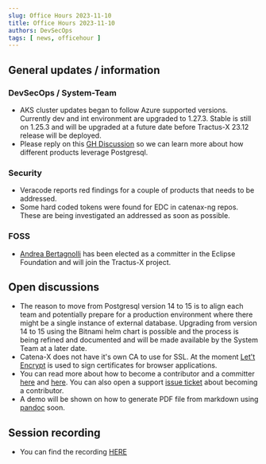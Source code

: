 ```yaml
---
slug: Office Hours 2023-11-10
title: Office Hours 2023-11-10
authors: DevSecOps
tags: [ news, officehour ]
---
```


## General updates / information

### DevSecOps / System-Team

- AKS cluster updates began to follow Azure supported versions. Currently dev and int environment
  are upgraded to 1.27.3. Stable is still on 1.25.3 and will be upgraded at a future date before
  Tractus-X 23.12 release will be deployed.
- Please reply on this [GH Discussion](https://github.com/eclipse-tractusx/sig-infra/discussions/308)
  so we can learn more about how different products leverage Postgresql.

### Security

- Veracode reports red findings for a couple of products that needs to be addressed.
- Some hard coded tokens were found for EDC in catenax-ng repos. These are being investigated an addressed
  as soon as possible.

### FOSS

- [Andrea Bertagnolli](https://github.com/ndr-brt) has been elected as a committer in the Eclipse Foundation
  and will join the Tractus-X project.

## Open discussions

- The reason to move from Postgresql version 14 to 15 is to align each team and potentially prepare for
  a production environment where there might be a single instance of external database. Upgrading from
  version 14 to 15 using the Bitnami helm chart is possible and the process is being refined and documented
  and will be made available by the System Team at a later date.
- Catena-X does not have it's own CA to use for SSL. At the moment [Let't Encrypt](https://letsencrypt.org/)
  is used to sign certificates for browser applications.
- You can read more about how to become a contributor and a committer [here](https://eclipse-tractusx.github.io/docs/oss/getting-started) and [here](https://eclipse-tractusx.github.io/docs/dev_faq#how-can-i-become-an-official-tractus-x-contributor-with-triage-role). You can also open a support [issue ticket](https://github.com/eclipse-tractusx/sig-infra/issues/new?assignees=&labels=support&projects=&template=support-add-project-contributor.md&title=New+Tractus-X+project+contributor) about becoming a contributor.
- A demo will be shown on how to generate PDF file from markdown using [pandoc](https://pandoc.org/) soon.

## Session recording

- You can find the recording [HERE](https://bcgcatenax.sharepoint.com/sites/CommunitiesofPractises/_layouts/15/stream.aspx?id=%2Fsites%2FCommunitiesofPractises%2FShared%20Documents%2FCX%2DCoP%20DevSecOps%2FOffice%5FHours%5FRegular%5FRecordings%2FCXDevSecOps%20Office%20Hours%2D20231110%2Emp4&referrer=StreamWebApp%2EWeb&referrerScenario=AddressBarCopied%2Eview)
